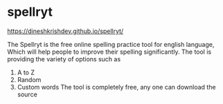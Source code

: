 # spellryt

https://dineshkrishdev.github.io/spellryt/

The Spellryt is the free online spelling practice tool for english language, Which will help people to improve their spelling significantly. The tool is providing the variety of options such as

1. A to Z
2. Random
3. Custom words
The tool is completely free, any one can download the source